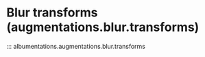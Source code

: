 # Blur transforms (augmentations.blur.transforms)

::: albumentations.augmentations.blur.transforms

